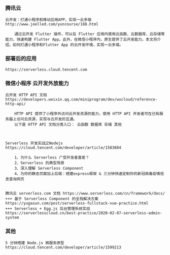 








### 腾讯云

    云开发：打通小程序和移动应用APP，实现一云多端
    http://www.joelled.com/yuncourse/188.html

        通过云开发 Flutter 插件，可以在 Flutter 应用内使用云函数、云数据库、云存储等能力，快速构建 Flutter App。此外，在微信小程序内，原生提供了云开发能力。本文将介绍，如何打通小程序和Flutter App 的云开发环境，实现一云多端。


### 部署后的应用
    https://serverless.cloud.tencent.com

### 微信小程序 云开发外放能力
    云开发 HTTP API 文档
    https://developers.weixin.qq.com/miniprogram/dev/wxcloud/reference-http-api/

        HTTP API 提供了小程序外访问云开发资源的能力，使用 HTTP API 开发者可在已有服务器上访问云资源，实现与云开发的互通。
        以下是 HTTP API 文档分类入口： 云函数 数据库 存储 其他



    Serverless 开发实战之Nodejs
    https://cloud.tencent.com/developer/article/1583084

        1、为什么 Serverless 广受开发者喜爱？
        2、Serverless 的典型场景
        3、深入理解 Serverless Component
        4、为你的静态页面加上后端：搭建express框架 & 三分钟快速定制你的新冠病毒疫情信息查询网页


    腾讯云 serverless.com 文档 https://www.serverless.com/cn/framework/docs/
    +++ 基于 Serverless Component 的全栈解决方案    https://yugasun.com/post/serverless-fullstack-vue-practice.html
    +++ Serverless + Egg.js 后台管理系统实战    https://serverlesscloud.cn/best-practice/2020-02-07-serverless-admin-system


### 其他
    5 分钟搭建 Node.js 微服务原型
    https://cloud.tencent.com/developer/article/1599213




